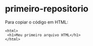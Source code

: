 # primeiro-repositorio

Para copiar o código em HTML:

```
<html>
 <h1>Meu primeiro arquivo HTML</h1>
</html>
```
